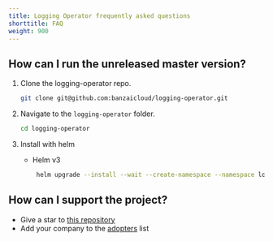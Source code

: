 ```yaml
---
title: Logging Operator frequently asked questions
shorttitle: FAQ
weight: 900
---
```




## How can I run the unreleased master version?

1. Clone the logging-operator repo.

    ```bash
    git clone git@github.com:banzaicloud/logging-operator.git
    ```

1. Navigate to the `logging-operator` folder.

    ```bash
    cd logging-operator
    ```

1. Install with helm

    - Helm v3

        ```bash
         helm upgrade --install --wait --create-namespace --namespace logging logging ./charts/logging-operator --set image.tag=master
        ```

## How can I support the project?

- Give a star to [this repository](https://github.com/banzaicloud/logging-operator)
- Add your company to the [adopters](https://github.com/banzaicloud/logging-operator/blob/master/ADOPTERS.md) list
